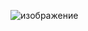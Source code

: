 ![изображение](https://user-images.githubusercontent.com/102688774/226032146-3e35f54e-cdc0-4adc-8a98-f20d465fce9a.png)
